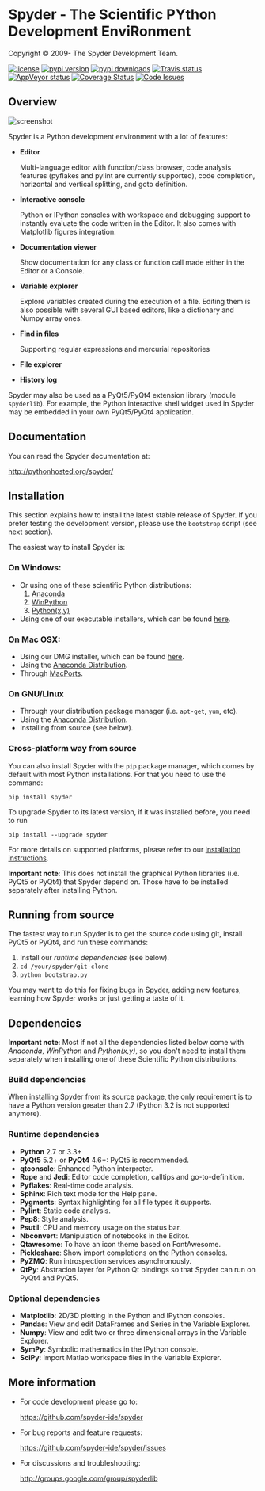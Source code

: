 # Spyder - The Scientific PYthon Development EnviRonment

Copyright © 2009- The Spyder Development Team.

[![license](https://img.shields.io/pypi/l/spyder.svg)](./LICENSE)
[![pypi version](https://img.shields.io/pypi/v/spyder.svg)](https://pypi.python.org/pypi/spyder)
[![pypi downloads](https://img.shields.io/pypi/dm/spyder.svg)](https://pypi.python.org/pypi/spyder)
[![Travis status](https://travis-ci.org/spyder-ide/spyder.svg?branch=master)](https://travis-ci.org/spyder-ide/spyder)
[![AppVeyor status](https://ci.appveyor.com/api/projects/status/awb92if4tl555fuy/branch/master?svg=true)](https://ci.appveyor.com/project/ccordoba12/spyder/branch/master)
[![Coverage Status](https://coveralls.io/repos/github/spyder-ide/spyder/badge.svg?branch=master)](https://coveralls.io/github/spyder-ide/spyder?branch=master) [![Code Issues](https://www.quantifiedcode.com/api/v1/project/bc88bbc67a4a4c34b58d65070be4fa9e/badge.svg)](https://www.quantifiedcode.com/app/project/bc88bbc67a4a4c34b58d65070be4fa9e)

## Overview

![screenshot](./img_src/screenshot.png)

Spyder is a Python development environment with a lot of features:

* **Editor**

    Multi-language editor with function/class browser, code analysis
    features (pyflakes and pylint are currently supported), code
    completion, horizontal and vertical splitting, and goto definition.

* **Interactive console**

    Python or IPython consoles with workspace and debugging support to
    instantly evaluate the code written in the Editor. It also comes
    with Matplotlib figures integration. 

* **Documentation viewer**

    Show documentation for any class or function call made either in the
    Editor or a Console.

* **Variable explorer**

    Explore variables created during the execution of a file. Editing
    them is also possible with several GUI based editors, like a
    dictionary and Numpy array ones.

* **Find in files**

    Supporting regular expressions and mercurial repositories

* **File explorer**

* **History log**

Spyder may also be used as a PyQt5/PyQt4 extension library (module 
`spyderlib`). For example, the Python interactive shell widget used in
Spyder may be embedded in your own PyQt5/PyQt4 application.


## Documentation

You can read the Spyder documentation at:

http://pythonhosted.org/spyder/


## Installation

This section explains how to install the latest stable release of
Spyder. If you prefer testing the development version, please use
the `bootstrap` script (see next section).

The easiest way to install Spyder is:

### On Windows:

- Or using one of these scientific Python distributions:
  1. [Anaconda](http://continuum.io/downloads)
  2. [WinPython](https://winpython.github.io/)
  3. [Python(x,y)](http://pythonxy.googlecode.com)
- Using one of our executable installers, which can be found
  [here](https://github.com/spyder-ide/spyder/releases).

### On Mac OSX:

- Using our DMG installer, which can be found
  [here](https://github.com/spyder-ide/spyder/releases).
- Using the [Anaconda Distribution](http://continuum.io/downloads).
- Through [MacPorts](http://www.macports.org/).

### On GNU/Linux

- Through your distribution package manager (i.e. `apt-get`, `yum`,
  etc).
- Using the [Anaconda Distribution](http://continuum.io/downloads).
- Installing from source (see below).

### Cross-platform way from source

You can also install Spyder with the `pip` package manager, which comes by
default with most Python installations. For that you need to use the
command:

    pip install spyder

To upgrade Spyder to its latest version, if it was installed before, you need
to run

    pip install --upgrade spyder

For more details on supported platforms, please refer to our
[installation instructions](http://pythonhosted.org/spyder/installation.html).

**Important note**: This does not install the graphical Python libraries (i.e.
PyQt5 or PyQt4) that Spyder depend on. Those have to be installed separately
after installing Python.


## Running from source

The fastest way to run Spyder is to get the source code using git, install
PyQt5 or PyQt4, and run these commands:

1. Install our *runtime dependencies* (see below).
2. `cd /your/spyder/git-clone`
3. `python bootstrap.py`

You may want to do this for fixing bugs in Spyder, adding new
features, learning how Spyder works or just getting a taste of it.


## Dependencies

**Important note**: Most if not all the dependencies listed below come
with *Anaconda*, *WinPython* and *Python(x,y)*, so you don't need to install
them separately when installing one of these Scientific Python
distributions.

### Build dependencies

When installing Spyder from its source package, the only requirement is to have
a Python version greater than 2.7 (Python 3.2 is not supported anymore).

### Runtime dependencies

* **Python** 2.7 or 3.3+
* **PyQt5** 5.2+ or **PyQt4** 4.6+: PyQt5 is recommended.
* **qtconsole**: Enhanced Python interpreter.
* **Rope** and **Jedi**: Editor code completion, calltips
  and go-to-definition.
* **Pyflakes**: Real-time code analysis.
* **Sphinx**: Rich text mode for the Help pane.
* **Pygments**: Syntax highlighting for all file types it supports.
* **Pylint**: Static code analysis.
* **Pep8**: Style analysis.
* **Psutil**: CPU and memory usage on the status bar.
* **Nbconvert**: Manipulation of notebooks in the Editor.
* **Qtawesome**: To have an icon theme based on FontAwesome.
* **Pickleshare**: Show import completions on the Python consoles.
* **PyZMQ**: Run introspection services asynchronously.
* **QtPy**: Abstracion layer for Python Qt bindings so that Spyder can run on PyQt4
  and PyQt5.

### Optional dependencies

* **Matplotlib**: 2D/3D plotting in the Python and IPython consoles.
* **Pandas**: View and edit DataFrames and Series in the Variable Explorer.
* **Numpy**: View and edit two or three dimensional arrays in the Variable Explorer.
* **SymPy**: Symbolic mathematics in the IPython console.
* **SciPy**: Import Matlab workspace files in the Variable Explorer.


## More information

* For code development please go to:

    <https://github.com/spyder-ide/spyder>

* For bug reports and feature requests:

    <https://github.com/spyder-ide/spyder/issues>

* For discussions and troubleshooting:

    <http://groups.google.com/group/spyderlib>
